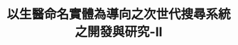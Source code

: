 ---
title: 以生醫命名實體為導向之次世代搜尋系統之開發與研究-II
layout: grant
categories: research_grant
fromDate: 2014/08/01
toDate: 2015/10/31
number: MOST 103-2221-E-143-006-
funder: 科技部
status: 已結案
role: 主持人
amount: 500,000
description: 本計劃為「以生醫命名實體為導向之次世代搜尋系統之開發與研究」的延伸計畫，在計畫中，我們將以自動化語意框架生成技術為基礎發展多類型 NE 辨識與 NE 關聯元件，此技術將一次解決 NE 辨識與關聯的問題。在 NE 辨識上，可藉由運用生醫 NE 之字典，減少人工標註的耗費。本計畫之產出，包括巨量文獻 NE 索引與使用者行為紀錄語料，可成為未來其它進階生醫文獻探勘系統的重要基石，避免無謂的重複客製化開發流程與資訊運算，亦可作為分析評估包括如：生醫 NE 辨識或鏈結之系統效能，及生醫搜尋系統使用者行為之依據。次世代 NE 導向搜尋系統在實務應用上，可改善現有 PubMed 系統在資訊查詢上的不足，並能了解使用者意圖，提供最佳化的排序結果與搜尋建議，進而有效減輕生醫研究者於資料搜尋之負擔。
---
